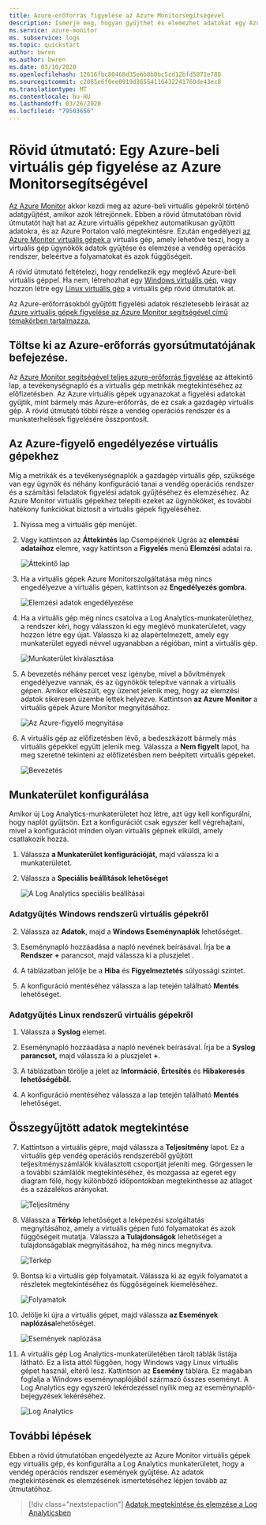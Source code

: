 ```yaml
---
title: Azure-erőforrás figyelése az Azure Monitorsegítségével
description: Ismerje meg, hogyan gyűjthet és elemezhet adatokat egy Azure-erőforráshoz az Azure Monitorban.
ms.service: azure-monitor
ms. subservice: logs
ms.topic: quickstart
author: bwren
ms.author: bwren
ms.date: 03/10/2020
ms.openlocfilehash: 12616fbc80468d35ebb8b0bc5cd12bfd5871e788
ms.sourcegitcommit: c2065e6f0ee0919d36554116432241760de43ec8
ms.translationtype: MT
ms.contentlocale: hu-HU
ms.lasthandoff: 03/26/2020
ms.locfileid: "79503656"
---
```

# <a name="quickstart-monitor-an-azure-virtual-machine-with-azure-monitor"></a>Rövid útmutató: Egy Azure-beli virtuális gép figyelése az Azure Monitorsegítségével
[Az Azure Monitor](../overview.md) akkor kezdi meg az azure-beli virtuális gépekről történő adatgyűjtést, amikor azok létrejönnek. Ebben a rövid útmutatóban rövid útmutatót hajt hat az Azure virtuális gépekhez automatikusan gyűjtött adatokra, és az Azure Portalon való megtekintésre. Ezután engedélyezi [az Azure Monitor virtuális gépek a](../insights/vminsights-overview.md) virtuális gép, amely lehetővé teszi, hogy a virtuális gép ügynökök adatok gyűjtése és elemzése a vendég operációs rendszer, beleértve a folyamatokat és azok függőségeit.

A rövid útmutató feltételezi, hogy rendelkezik egy meglévő Azure-beli virtuális géppel. Ha nem, létrehozhat egy [Windows virtuális gép,](../../virtual-machines/windows/quick-create-portal.md) vagy hozzon létre egy [Linux virtuális gép](../../virtual-machines/linux/quick-create-cli.md) a virtuális gép rövid útmutatók at.

Az Azure-erőforrásokból gyűjtött figyelési adatok részletesebb leírását az [Azure virtuális gépek figyelése az Azure Monitor segítségével című témakörben tartalmazza.](../insights/monitor-vm-azure.md)


## <a name="complete-the-monitor-an-azure-resource-quickstart"></a>Töltse ki az Azure-erőforrás gyorsútmutatójának befejezése.
Az [Azure Monitor segítségével teljes azure-erőforrás figyelése](quick-monitor-azure-resource.md) az áttekintő lap, a tevékenységnapló és a virtuális gép metrikák megtekintéséhez az előfizetésben. Az Azure virtuális gépek ugyanazokat a figyelési adatokat gyűjtik, mint bármely más Azure-erőforrás, de ez csak a gazdagép virtuális gép. A rövid útmutató többi része a vendég operációs rendszer és a munkaterhelések figyelésére összpontosít.


## <a name="enable-azure-monitor-for-vms"></a>Az Azure-figyelő engedélyezése virtuális gépekhez
Míg a metrikák és a tevékenységnaplók a gazdagép virtuális gép, szüksége van egy ügynök és néhány konfiguráció tanai a vendég operációs rendszer és a számítási feladatok figyelési adatok gyűjtéséhez és elemzéséhez. Az Azure Monitor virtuális gépekhez telepíti ezeket az ügynököket, és további hatékony funkciókat biztosít a virtuális gépek figyeléséhez.

1. Nyissa meg a virtuális gép menüjét.
2. Vagy kattintson az **Áttekintés** lap Csempéjének Ugrás az **elemzési adataihoz** elemre, vagy kattintson a **Figyelés** menü **Elemzési** adatai ra.

    ![Áttekintő lap](media/quick-monitor-azure-vm/overview-insights.png)

3. Ha a virtuális gépek Azure Monitorszolgáltatása még nincs engedélyezve a virtuális gépen, kattintson az **Engedélyezés gombra.** 

    ![Elemzési adatok engedélyezése](media/quick-monitor-azure-vm/enable-insights.png)

4. Ha a virtuális gép még nincs csatolva a Log Analytics-munkaterülethez, a rendszer kéri, hogy válasszon ki egy meglévő munkaterületet, vagy hozzon létre egy újat. Válassza ki az alapértelmezett, amely egy munkaterület egyedi névvel ugyanabban a régióban, mint a virtuális gép.

    ![Munkaterület kiválasztása](media/quick-monitor-azure-vm/select-workspace.png)

5. A bevezetés néhány percet vesz igénybe, mivel a bővítmények engedélyezve vannak, és az ügynökök telepítve vannak a virtuális gépen. Amikor elkészült, egy üzenet jelenik meg, hogy az elemzési adatok sikeresen üzembe lettek helyezve. Kattintson **az Azure Monitor** a virtuális gépek Azure Monitor megnyitásához.

    ![Az Azure-figyelő megnyitása](media/quick-monitor-azure-vm/azure-monitor.png)

6. A virtuális gép az előfizetésben lévő, a bedeszkázott bármely más virtuális gépekkel együtt jelenik meg. Válassza a **Nem figyelt** lapot, ha meg szeretné tekinteni az előfizetésben nem beépített virtuális gépeket.

    ![Bevezetés](media/quick-monitor-azure-vm/get-started.png)


## <a name="configure-workspace"></a>Munkaterület konfigurálása
Amikor új Log Analytics-munkaterületet hoz létre, azt úgy kell konfigurálni, hogy naplót gyűjtsön. Ezt a konfigurációt csak egyszer kell végrehajtani, mivel a konfigurációt minden olyan virtuális gépnek elküldi, amely csatlakozik hozzá.

1. Válassza **a Munkaterület konfigurációját,** majd válassza ki a munkaterületet.

2. Válassza a **Speciális beállítások lehetőséget**

    ![A Log Analytics speciális beállításai](media/quick-collect-azurevm/log-analytics-advanced-settings-azure-portal.png)

### <a name="data-collection-from-windows-vm"></a>Adatgyűjtés Windows rendszerű virtuális gépekről


2. Válassza az **Adatok**, majd a **Windows Eseménynaplók** lehetőséget.

3. Eseménynapló hozzáadása a napló nevének beírásával.  Írja be **a Rendszer** **+** parancsot, majd válassza ki a pluszjelet .

4. A táblázatban jelölje be a **Hiba** és **Figyelmeztetés** súlyossági szintet.

5. A konfiguráció mentéséhez válassza a lap tetején található **Mentés** lehetőséget.

### <a name="data-collection-from-linux-vm"></a>Adatgyűjtés Linux rendszerű virtuális gépekről

1. Válassza a **Syslog** elemet.  

2. Eseménynapló hozzáadása a napló nevének beírásával.  Írja be a **Syslog parancsot,** majd válassza ki a pluszjelet **+**.  

3. A táblázatban törölje a jelet az **Információ**, **Értesítés** és **Hibakeresés lehetőségéből.** 

4. A konfiguráció mentéséhez válassza a lap tetején található **Mentés** lehetőséget.

## <a name="view-data-collected"></a>Összegyűjtött adatok megtekintése

7. Kattintson a virtuális gépre, majd válassza a **Teljesítmény** lapot. Ez a virtuális gép vendég operációs rendszeréből gyűjtött teljesítményszámlálók kiválasztott csoportját jeleníti meg. Görgessen le a további számlálók megtekintéséhez, és mozgassa az egeret egy diagram fölé, hogy különböző időpontokban megtekinthesse az átlagot és a százalékos arányokat.

    ![Teljesítmény](media/quick-monitor-azure-vm/performance.png)

9. Válassza a **Térkép** lehetőséget a leképezési szolgáltatás megnyitásához, amely a virtuális gépen futó folyamatokat és azok függőségeit mutatja. Válassza **a Tulajdonságok** lehetőséget a tulajdonságablak megnyitásához, ha még nincs megnyitva.

    ![Térkép](media/quick-monitor-azure-vm/map.png)

11. Bontsa ki a virtuális gép folyamatait. Válassza ki az egyik folyamatot a részletek megtekintéséhez és függőségeinek kiemeléséhez.

    ![Folyamatok](media/quick-monitor-azure-vm/processes.png)

12. Jelölje ki újra a virtuális gépet, majd válassza **az Események naplózása**lehetőséget. 

    ![Események naplózása](media/quick-monitor-azure-vm/log-events.png)

13. A virtuális gép Log Analytics-munkaterületében tárolt táblák listája látható. Ez a lista attól függően, hogy Windows vagy Linux virtuális gépet használ, eltérő lesz. Kattintson az **Esemény** táblára. Ez magában foglalja a Windows eseménynaplójából származó összes eseményt. A Log Analytics egy egyszerű lekérdezéssel nyílik meg az eseménynapló-bejegyzések lekéréséhez.

    ![Log Analytics](media/quick-monitor-azure-vm/log-analytics.png)

## <a name="next-steps"></a>További lépések
Ebben a rövid útmutatóban engedélyezte az Azure Monitor virtuális gépek egy virtuális gép, és konfigurálta a Log Analytics munkaterületet, hogy a vendég operációs rendszer események gyűjtése. Az adatok megtekintésének és elemzésének ismertetéséhez lépjen tovább az útmutatóhoz.

> [!div class="nextstepaction"]
> [Adatok megtekintése és elemzése a Log Analyticsben](../../azure-monitor/learn/tutorial-viewdata.md)
